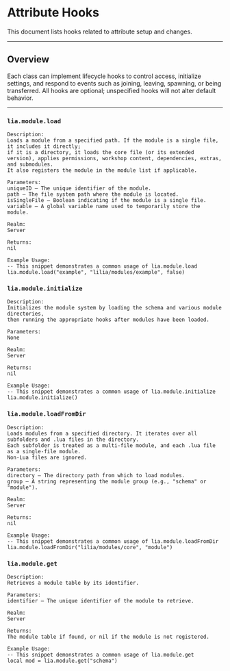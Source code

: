 # Attribute Hooks

This document lists hooks related to attribute setup and changes.

---

## Overview

Each class can implement lifecycle hooks to control access, initialize settings, and respond to events such as joining, leaving, spawning, or being transferred. All hooks are optional; unspecified hooks will not alter default behavior.

---

### `lia.module.load`

    
    Description:
    Loads a module from a specified path. If the module is a single file, it includes it directly;
    if it is a directory, it loads the core file (or its extended version), applies permissions, workshop content, dependencies, extras, and submodules.
    It also registers the module in the module list if applicable.
    
    Parameters:
    uniqueID – The unique identifier of the module.
    path – The file system path where the module is located.
    isSingleFile – Boolean indicating if the module is a single file.
    variable – A global variable name used to temporarily store the module.
    
    Realm:
    Server
    
    Returns:
    nil
    
    Example Usage:
    -- This snippet demonstrates a common usage of lia.module.load
    lia.module.load("example", "lilia/modules/example", false)

### `lia.module.initialize`

    
    Description:
    Initializes the module system by loading the schema and various module directories,
    then running the appropriate hooks after modules have been loaded.
    
    Parameters:
    None
    
    Realm:
    Server
    
    Returns:
    nil
    
    Example Usage:
    -- This snippet demonstrates a common usage of lia.module.initialize
    lia.module.initialize()

### `lia.module.loadFromDir`

    
    Description:
    Loads modules from a specified directory. It iterates over all subfolders and .lua files in the directory.
    Each subfolder is treated as a multi-file module, and each .lua file as a single-file module.
    Non-Lua files are ignored.
    
    Parameters:
    directory – The directory path from which to load modules.
    group – A string representing the module group (e.g., "schema" or "module").
    
    Realm:
    Server
    
    Returns:
    nil
    
    Example Usage:
    -- This snippet demonstrates a common usage of lia.module.loadFromDir
    lia.module.loadFromDir("lilia/modules/core", "module")

### `lia.module.get`

    
    Description:
    Retrieves a module table by its identifier.
    
    Parameters:
    identifier – The unique identifier of the module to retrieve.
    
    Realm:
    Server
    
    Returns:
    The module table if found, or nil if the module is not registered.
    
    Example Usage:
    -- This snippet demonstrates a common usage of lia.module.get
    local mod = lia.module.get("schema")
